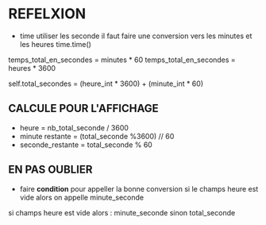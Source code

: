 # REFELXION

- time utiliser les seconde il faut faire une conversion vers les minutes et  les heures 
time.time()

temps_total_en_secondes = minutes * 60
temps_total_en_secondes = heures * 3600



self.total_secondes = (heure_int * 3600) + (minute_int * 60)

## CALCULE POUR L'AFFICHAGE 
- heure = nb_total_seconde / 3600
- minute restante = (total_seconde %3600) // 60 
- seconde_restante = total_seconde % 60  

## EN PAS OUBLIER 
- faire **condition** pour appeller la bonne conversion si le champs heure est vide alors on appelle minute_seconde

si champs heure est vide alors : 
    minute_seconde
sinon 
    total_seconde 



